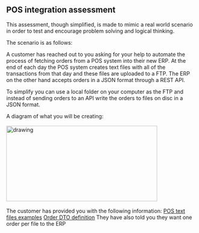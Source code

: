 ## POS integration assessment

This assessment, though simplified, is made to mimic a real world scenario in order to test and encourage problem solving and logical thinking.

The scenario is as follows:

A customer has reached out to you asking for your help to automate the process of fetching orders from a POS system into their new ERP. At the end of each day the POS system creates text files with all of the transactions from that day and these files are uploaded to a FTP. The ERP on the other hand accepts orders in a JSON format through a REST API.

To simplify you can use a local folder on your computer as the FTP and instead of sending orders to an API write the orders to files on disc in a JSON format.

A diagram of what you will be creating: <br />
<br />
<img src="https://user-images.githubusercontent.com/1340052/147926048-b051c849-c214-4fbc-92fb-ae6a12f37887.png" alt="drawing" width="400" height="200"/>
<br />
<br />
The customer has provided you with the following information:
[POS text files examples](https://github.com/MaksimerAB/MockAssessment)
[Order DTO definition](https://github.com/MaksimerAB/MockAssessment)
They have also told you they want one order per file to the ERP
